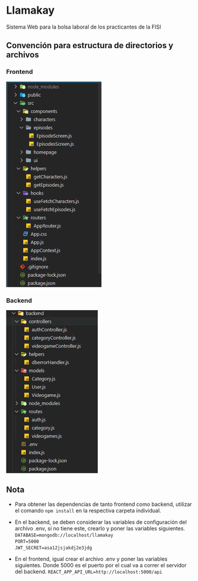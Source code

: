 # Llamakay
Sistema Web para la bolsa laboral de los practicantes de la FISI

## Convención para estructura de directorios y archivos

### Frontend

![](https://github.com/Samuelcodingg/Llamakay/blob/master/frontend/public/frontend-folder-structure.png)

### Backend

![](https://github.com/Samuelcodingg/Llamakay/blob/master/frontend/public/backend-folder-structure.png)

## Nota

* Para obtener las dependencias de tanto frontend como backend, utilizar el comando `npm install` en la respectiva carpeta individual.
* En el backend, se deben considerar las variables de configuración del archivo .env, si no tiene este, crearlo y poner las variables siguientes.  
`DATABASE=mongodb://localhost/llamakay`  
`PORT=5000`  
`JWT_SECRET=asa12jsjakdj2e3jdg`

* En el frontend, igual crear el archivo .env y poner las variables siguientes. Donde 5000 es el puerto por el cual va a correr el servidor del backend.
`REACT_APP_API_URL=http://localhost:5000/api`  
